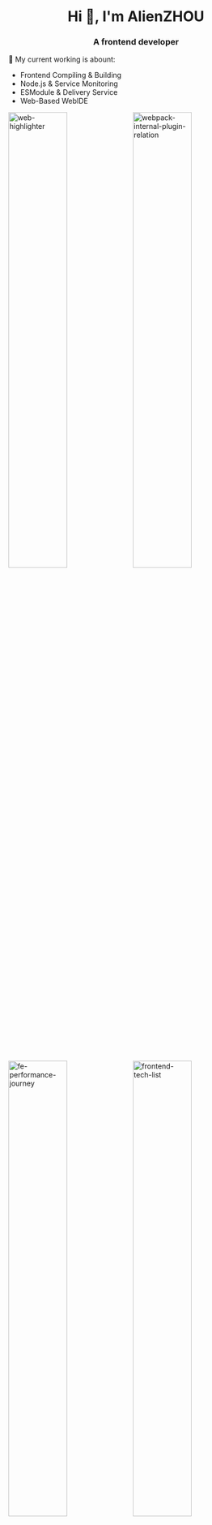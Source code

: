 <h1 align="center">Hi 👋, I'm AlienZHOU</h1>
<h3 align="center">A frontend developer</h3>

🔭 My current working is abount:

- Frontend Compiling & Building
- Node.js & Service Monitoring
- ESModule & Delivery Service
- Web-Based WebIDE

<div>
        <img width="48%" src="https://socialify.git.ci/alienzhou/web-highlighter/image?description=1&descriptionEditable=%E2%9C%A8%20text%20highlighting%20%26%20persistence%20on%20any%20website%20%E2%9C%A8%F0%9F%96%8D%EF%B8%8F&font=Raleway&forks=1&language=1&name=1&owner=1&pattern=Charlie%20Brown&stargazers=1&theme=Dark" alt="web-highlighter" />
        <img width="48%" src="https://socialify.git.ci/alienzhou/webpack-internal-plugin-relation/image?description=1&font=Raleway&forks=1&language=1&name=1&owner=1&pattern=Charlie%20Brown&stargazers=1&theme=Dark" alt="webpack-internal-plugin-relation" />
        <img width="48%" src="https://socialify.git.ci/alienzhou/fe-performance-journey/image?description=1&font=Raleway&forks=1&name=1&owner=1&pattern=Charlie%20Brown&stargazers=1&theme=Dark" alt="fe-performance-journey" />
        <img width="48%" src="https://socialify.git.ci/alienzhou/frontend-tech-list/image?description=1&font=Raleway&forks=1&name=1&owner=1&pattern=Charlie%20Brown&stargazers=1&theme=Dark" alt="frontend-tech-list" />
</div>
<br>

👨‍💻 All of my projects are available at [https://github.com/alienzhou](https://github.com/alienzhou).

📝 I regulary write articles on [https://www.alienzhou.com/](https://www.alienzhou.com/).

📫 How to reach me **alienzhou16@163.com**.

[![trophy](https://github-profile-trophy.vercel.app/?username=alienzhou&theme=onedark&row=1&column=6)](https://github.com/ryo-ma/github-profile-trophy)
